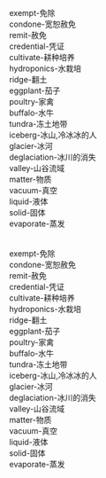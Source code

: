 exempt-免除<br>
condone-宽恕赦免<br>
remit-赦免<br>
credential-凭证<br>
cultivate-耕种培养<br>
hydroponics-水栽培<br>
ridge-翻土<br>
eggplant-茄子<br>
poultry-家禽<br>
buffalo-水牛<br>
tundra-冻土地带<br>
iceberg-冰山,冷冰冰的人<br>
glacier-冰河<br>
deglaciation-冰川的消失<br>
valley-山谷流域<br>
matter-物质<br>
vacuum-真空<br>
liquid-液体<br>
solid-固体<br>
evaporate-蒸发<br>
<br>
<br>
exempt-免除<br>
condone-宽恕赦免<br>
remit-赦免<br>
credential-凭证<br>
cultivate-耕种培养<br>
hydroponics-水栽培<br>
ridge-翻土<br>
eggplant-茄子<br>
poultry-家禽<br>
buffalo-水牛<br>
tundra-冻土地带<br>
iceberg-冰山,冷冰冰的人<br>
glacier-冰河<br>
deglaciation-冰川的消失<br>
valley-山谷流域<br>
matter-物质<br>
vacuum-真空<br>
liquid-液体<br>
solid-固体<br>
evaporate-蒸发<br>
<br>
<br>
